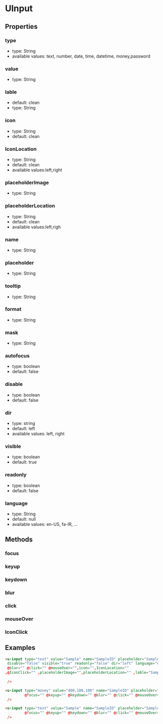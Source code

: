# UInput

## Properties

### type

* type: String
* available values: text, number, date, time, datetime, money,password

### value

* type: String

### lable
* default: clean
* type: String

### icon
* type: String
* default: clean

### IconLocation

* type: String
* default: clean
* available values:left,right 

### placeholderImage
* type: String

### placeholderLocation

* type: String
* default: clean
* available values:left,righ

### name

* type: String

### placeholder

* type: String

### tooltip

* type: String

### format

* type: String

### mask

* type: String

### autofocus

* type: boolean
* default: false

### disable

* type: boolean
* default: false

### dir

* type: string
* default: left
* available values: left, right

### visible

* type: boolean
* default: true

### readonly

* type: boolean
* default: false

### language

* type: String
* default: null
* available values: en-US, fa-IR, ...


## Methods

### focus
### keyup
### keydown
### blur
### click
### mouseOver
### IconClick
## Examples

```html
<u-input type="text" value="Sample" name="SampleID" placeholder="Sample" tooltip="Sample" format="" mask="" 
 disable="false" visible="true" readonly="false" dir="left" language="en-US" @focus="" @keyup="" @keydown="" 
 @blur="" @click="" @mouseOver="",icon="",IconLocation=""
,@IconClick="" ,placeholderImage="",placeholderLocation="" ,lable="Sample"
         
 />

<u-input type="money" value="400,100,100" name="SampleID" placeholder="1000,000,000" tooltip="Sample" format="" mask="---,---" disable="false" visible="true" readonly="false"  dir="left" language="en-US" 
         @focus="" @keyup="" @keydown="" @blur="" @click="" @mouseOver=""
 />

<u-input type="text" value="Sample" name="SampleID" placeholder="Sample" tooltip="Sample" format="" mask="" disable="false" visible="true" readonly="false" dir="left" language="en-US" 
         @focus="" @keyup="" @keydown="" @blur="" @click="" @mouseOver=""
 />
```
